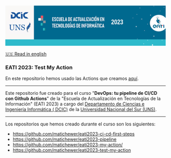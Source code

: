 <p align="center"><img src="assets/banner.png"></img></p>

[🇺🇸 Read in english](README.md)

### EATI 2023: Test My Action

En este repositorio hemos usado las Actions que creamos [aquí](https://github.com/matichewer/eati2023-my-action).

___

Este repositorio fue creado para el curso "**DevOps: tu pipeline de CI/CD con Github Actions**" de la "Escuela de Actualización en Tecnologías de la Información" (EATI 2023) a cargo del [Departamento de Ciencias e Ingeniería Informática ( DCIC)](https://cs.uns.edu.ar/) de la [Universidad Nacional del Sur (UNS)](https://uns.edu.ar/).

___

Los repositorios que hemos creado durante el curso son los siguientes:
- https://github.com/matichewer/eati2023-ci-cd-first-steps
- https://github.com/matichewer/eati2023-pipeline
- https://github.com/matichewer/eati2023-my-action/
- https://github.com/matichewer/eati2023-test-my-action
